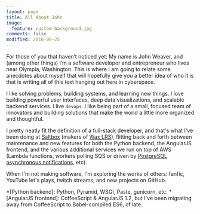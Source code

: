 ```yaml
---
layout: page
title: All About John
image:
  feature: custom-background.jpg
comments: false
modified: 2016-09-25
---
```


For those of you that haven’t noticed yet: My name is John Weaver, and (among other things) I’m a software developer and entrepreneur who lives near Olympia, Washington. This is where I am going to relate some anecdotes about myself that will hopefully give you a better idea of who it is that is writing all of this text hanging out here in cyberspace.

I like solving problems, building systems, and learning new things. I love building powerful user interfaces, deep data visualizations, and scalable backend services. I live `devops`. I like being part of a small, focused team of innovators and building solutions that make the world a little more organized and thoughtful.

I pretty neatly fit the definition of a full-stack developer, and that's what I've been doing at [Saltbox](https://www.saltbox.com/) (makers of [Wax LRS](https://www.waxlrs.com/)), flitting back and forth between maintenance and new features for both the Python backend, the AngularJS frontend, and the various additional services we run on top of AWS (Lambda functions, workers polling SQS or driven by [PostgreSQL asynchronous notifications](https://www.postgresql.org/docs/current/static/sql-notify.html), etc).

When I'm not making software, I'm exploring the works of others: fanfic, YouTube let's plays, twitch streams, and new projects on GitHub.


*[Python backend]: Python, Pyramid, WSGI, Paste, gunicorn, etc.
*[AngularJS frontend]: CoffeeScript & AngularJS 1.2, but I've been migrating away from CoffeeScript to Babel-compiled ES6, of late.
